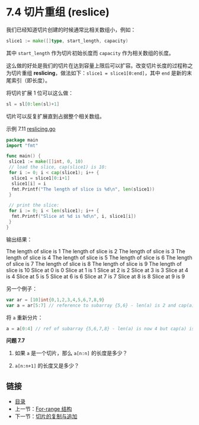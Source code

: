 # 7.4 切片重组 (reslice)

我们已经知道切片创建的时候通常比相关数组小，例如：

```go
slice1 := make([]type, start_length, capacity)
```

其中 `start_length` 作为切片初始长度而 `capacity` 作为相关数组的长度。

这么做的好处是我们的切片在达到容量上限后可以扩容。改变切片长度的过程称之为切片重组 **reslicing**，做法如下：`slice1 = slice1[0:end]`，其中 `end` 是新的末尾索引（即长度）。

将切片扩展 1 位可以这么做：

```go
sl = sl[0:len(sl)+1]
```

切片可以反复扩展直到占据整个相关数组。

示例 7.11 [reslicing.go](examples/chapter_7/reslicing.go)

```go
package main
import "fmt"

func main() {
 slice1 := make([]int, 0, 10)
 // load the slice, cap(slice1) is 10:
 for i := 0; i < cap(slice1); i++ {
  slice1 = slice1[0:i+1]
  slice1[i] = i
  fmt.Printf("The length of slice is %d\n", len(slice1))
 }

 // print the slice:
 for i := 0; i < len(slice1); i++ {
  fmt.Printf("Slice at %d is %d\n", i, slice1[i])
 }
}
```

输出结果：

 The length of slice is 1
 The length of slice is 2
 The length of slice is 3
 The length of slice is 4
 The length of slice is 5
 The length of slice is 6
 The length of slice is 7
 The length of slice is 8
 The length of slice is 9
 The length of slice is 10
 Slice at 0 is 0
 Slice at 1 is 1
 Slice at 2 is 2
 Slice at 3 is 3
 Slice at 4 is 4
 Slice at 5 is 5
 Slice at 6 is 6
 Slice at 7 is 7
 Slice at 8 is 8
 Slice at 9 is 9

另一个例子：

```go
var ar = [10]int{0,1,2,3,4,5,6,7,8,9}
var a = ar[5:7] // reference to subarray {5,6} - len(a) is 2 and cap(a) is 5
```

将 `a` 重新分片：

```go
a = a[0:4] // ref of subarray {5,6,7,8} - len(a) is now 4 but cap(a) is still 5
```

**问题 7.7**

1) 如果 `a` 是一个切片，那么 `a[n:n]` 的长度是多少？

2) `a[n:n+1]` 的长度又是多少？

## 链接

- [目录](getting-started.md)
- 上一节：[For-range 结构](07.3.md)
- 下一节：[切片的复制与追加](07.5.md)

